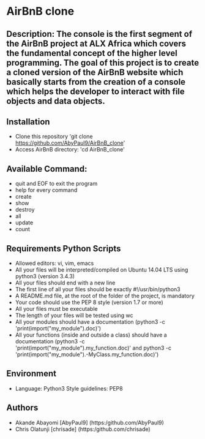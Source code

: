 # AirBnB clone

## Description: The console is the first segment of the AirBnB project at ALX Africa which covers the fundamental concept of the higher level programming. The goal of this project is to create a cloned version of the AirBnB website which basically starts from the creation of a console which helps the developer to interact with file objects and data objects.

## Installation
* Clone this repository 'git clone https://github.com/AbyPaul9/AirBnB_clone'
* Access AirBnB directory: 'cd AirBnB_clone'

## Available Command:
* quit and EOF to exit the program
* help for every command 
* create
* show 
* destroy
* all 
* update
* count

## Requirements Python Scripts
* Allowed editors: vi, vim, emacs
* All your files will be interpreted/compiled on Ubuntu 14.04 LTS using python3 (version 3.4.3)
* All your files should end with a new line
* The first line of all your files should be exactly #!/usr/bin/python3
* A README.md file, at the root of the folder of the project, is mandatory
* Your code should use the PEP 8 style (version 1.7 or more)
* All your files must be executable
* The length of your files will be tested using wc
* All your modules should have a documentation (python3 -c 'print(import("my_module").doc)')
* All your functions (inside and outside a class) should have a documentation (python3 -c 'print(import("my_module").my_function.doc)' and python3 -c 'print(import("my_module").-MyClass.my_function.doc)')

## Environment
* Language: Python3 Style guidelines: PEP8

## Authors
* Akande Abayomi [AbyPaul9]  (https:/github.com/AbyPaul9)
* Chris Olatunji [chrisade]  (https:/github.com/chrisade)
